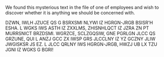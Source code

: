 We found this mysterious text in the file of one of employees and wish to discover whether it is anything we should be concerned with.  

DZWN, IWLH JZUCE QS G BSRXSMI NLYWI IZ HGRGN-JRGB BSISR'H ESHA.  L WGKS IWS ASTH IZ ZXXLMS, ZHISNHLQCT IZ JZRA ZN PT MURRSNICT BRZDSMI.  WGRZCE, SCLZGQSIW, GNE PGRLGN JLCC QS GRZUNE, QUI L ANZJ GCC ZX IWSP GRS JLCCLNY IZ YZ GCZNY JLIW JWGISKSR JS EZ.  L JLCC QRLNY IWS HGRGN-JRGB, HWZJ UB LX TZU JGNI IZ WGKS G BGRI!